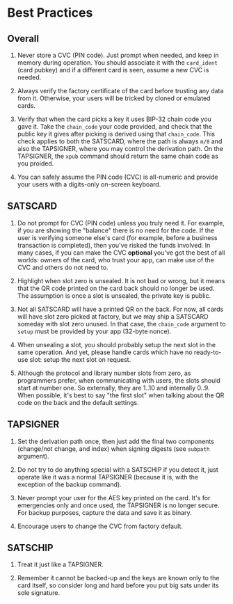 # Best Practices

## Overall

1. Never store a CVC (PIN code). Just prompt when needed, and keep in memory
during operation. You should associate it with the `card_ident` (card pubkey)
and if a different card is seen, assume a new CVC is needed.

2. Always verify the factory certificate of the card before trusting
any data from it. Otherwise, your users will be tricked by cloned
or emulated cards.

3. Verify that when the card picks a key it uses BIP-32 chain code you gave it.
Take the `chain_code` your code provided, and check that the public key it
gives after picking is derived using that `chain_code`. This check applies to
both the SATSCARD, where the path is always `m/0` and also the TAPSIGNER,
where you may control the derivation path. On the TAPSIGNER, the `xpub`
command should return the same chain code as you proided.

4. You can safely assume the PIN code (CVC) is all-numeric and provide
your users with a digits-only on-screen keyboard.


## SATSCARD

1. Do not prompt for CVC (PIN code) unless you truly need it. For example, if you
are showing the "balance" there is no need for the code. If the user is verifying
someone else's card (for example, before a business transaction is completed),
then you've risked the funds involved. In many cases, if you can make the CVC
**optional** you've got the best of all worlds: owners of the card, who
trust your app, can make use of the CVC and others do not need to.

2. Highlight when slot zero is unsealed. It is not bad or wrong, but it
means that the QR code printed on the card back should no longer
be used. The assumption is once a slot is unsealed, the private key
is public.

3. Not all SATSCARD will have a printed QR on the back. For now,
all cards will have slot zero picked at factory, but we may ship
a SATSCARD someday with slot zero unused. In that case, the `chain_code`
argument to `setup` must be provided by your app (32-byte nonce).

4. When unsealing a slot, you should probably setup the next slot in the
same operation. And yet, please handle cards which have no ready-to-use
slot: setup the next slot on request.

5. Although the protocol and library number slots from zero, as
programmers prefer, when communicating with users, the slots should
start at number one. So externally, they are 1..10 and internally
0..9. When possible, it's best to say "the first slot" when talking
about the QR code on the back and the default settings.


## TAPSIGNER

1. Set the derivation path once, then just add the final two components
(change/not change, and index) when signing digests (see `subpath` argument).

2. Do not try to do anything special with a SATSCHIP if you detect it, just
operate like it was a normal TAPSIGNER (because it is, with the exception of
the backup command).

3. Never prompt your user for the AES key printed on the card. It's
for emergencies only and once used, the TAPSIGNER is no longer
secure. For backup purposes, capture the data and save it as binary.

4. Encourage users to change the CVC from factory default.


## SATSCHIP

1. Treat it just like a TAPSIGNER.

2. Remember it cannot be backed-up and the keys are known only to the card itself, so
consider long and hard before you put big sats under its sole signature.

